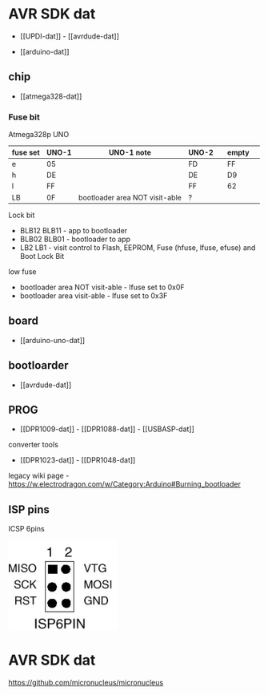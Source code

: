 

# AVR SDK dat 



- [[UPDI-dat]] - [[avrdude-dat]]

- [[arduino-dat]]

## chip 

- [[atmega328-dat]]



### Fuse bit 

Atmega328p UNO 

| fuse set | UNO-1 | UNO-1 note                     | UNO-2 |     | empty |     |
| -------- | ----- | ------------------------------ | ----- | --- | ----- | --- |
| e        | 05    |                                | FD    |     | FF    |     |
| h        | DE    |                                | DE    |     | D9    |     |
| l        | FF    |                                | FF    |     | 62    |     |
| LB       | 0F    | bootloader area NOT visit-able | ?     |     |       |     |


Lock bit

- BLB12 BLB11 - app to bootloader
- BLB02 BLB01 - bootloader to app 
- LB2 LB1 - visit control to  Flash, EEPROM, Fuse (hfuse, lfuse, efuse) and Boot Lock Bit

low fuse 

* bootloader area NOT visit-able - lfuse set to 0x0F
* bootloader area visit-able - lfuse set to 0x3F




## board

- [[arduino-uno-dat]]

## bootloarder 



- [[avrdude-dat]]


## PROG 

- [[DPR1009-dat]] - [[DPR1088-dat]] - [[USBASP-dat]]


converter tools 

- [[DPR1023-dat]] - [[DPR1048-dat]]

legacy wiki page - https://w.electrodragon.com/w/Category:Arduino#Burning_bootloader




## ISP pins 

ICSP 6pins 

![](2024-06-18-19-03-39.png)



# AVR SDK dat 

https://github.com/micronucleus/micronucleus